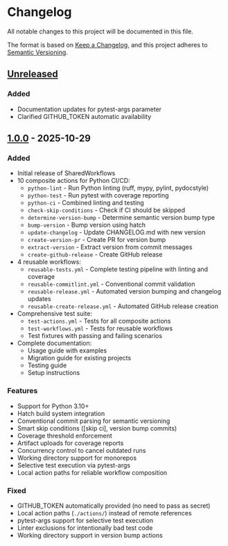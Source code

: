 # Changelog

All notable changes to this project will be documented in this file.

The format is based on [Keep a Changelog](https://keepachangelog.com/en/1.0.0/),
and this project adheres to [Semantic Versioning](https://semver.org/spec/v2.0.0.html).

## [Unreleased]

### Added
- Documentation updates for pytest-args parameter
- Clarified GITHUB_TOKEN automatic availability

## [1.0.0] - 2025-10-29

### Added
- Initial release of SharedWorkflows
- 10 composite actions for Python CI/CD:
  - `python-lint` - Run Python linting (ruff, mypy, pylint, pydocstyle)
  - `python-test` - Run pytest with coverage reporting
  - `python-ci` - Combined linting and testing
  - `check-skip-conditions` - Check if CI should be skipped
  - `determine-version-bump` - Determine semantic version bump type
  - `bump-version` - Bump version using hatch
  - `update-changelog` - Update CHANGELOG.md with new version
  - `create-version-pr` - Create PR for version bump
  - `extract-version` - Extract version from commit messages
  - `create-github-release` - Create GitHub release
- 4 reusable workflows:
  - `reusable-tests.yml` - Complete testing pipeline with linting and coverage
  - `reusable-commitlint.yml` - Conventional commit validation
  - `reusable-release.yml` - Automated version bumping and changelog updates
  - `reusable-create-release.yml` - Automated GitHub release creation
- Comprehensive test suite:
  - `test-actions.yml` - Tests for all composite actions
  - `test-workflows.yml` - Tests for reusable workflows
  - Test fixtures with passing and failing scenarios
- Complete documentation:
  - Usage guide with examples
  - Migration guide for existing projects
  - Testing guide
  - Setup instructions

### Features
- Support for Python 3.10+
- Hatch build system integration
- Conventional commit parsing for semantic versioning
- Smart skip conditions ([skip ci], version bump commits)
- Coverage threshold enforcement
- Artifact uploads for coverage reports
- Concurrency control to cancel outdated runs
- Working directory support for monorepos
- Selective test execution via pytest-args
- Local action paths for reliable workflow composition

### Fixed
- GITHUB_TOKEN automatically provided (no need to pass as secret)
- Local action paths (`./actions/`) instead of remote references
- pytest-args support for selective test execution
- Linter exclusions for intentionally bad test code
- Working directory support in version bump actions

[Unreleased]: https://github.com/hope0hermes/SharedWorkflows/compare/v1.0.0...HEAD
[1.0.0]: https://github.com/hope0hermes/SharedWorkflows/releases/tag/v1.0.0
